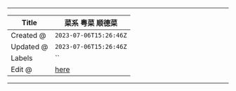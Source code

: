 -----

| Title     | 菜系 粤菜 顺德菜                                         |
| --------- | ------------------------------------------------- |
| Created @ | `2023-07-06T15:26:46Z`                            |
| Updated @ | `2023-07-06T15:26:46Z`                            |
| Labels    | \`\`                                              |
| Edit @    | [here](https://github.com/junxnone/shi/issues/67) |

-----
